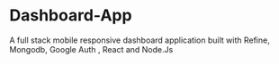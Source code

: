 # Dashboard-App
A full stack mobile responsive dashboard application built with Refine, Mongodb, Google Auth , React and Node.Js
